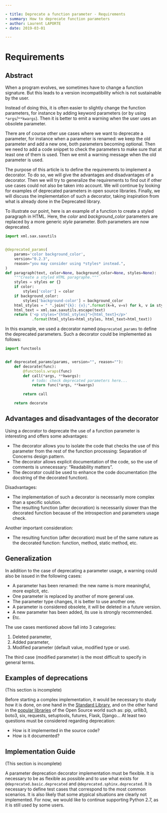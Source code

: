 ```yaml
---

- title: Deprecate a function parameter - Requirements
- summary: How to deprecate function parameters
- author: Laurent LAPORTE
- date: 2019-03-01

---
```


Requirements
============

Abstract
--------

When a program evolves, we sometimes have to change a function signature.
But this leads to a version incompatibility which is not sustainable by the user.

Instead of doing this, it is often easier to slightly change the function parameters,
for instance by adding keyword parameters (or by using `*args`/`**kwargs`).
Then it is better to emit a warning when the user uses an obsolete parameter.

There are of course other use cases where we want to deprecate a parameter, for instance when a parameter is renamed:
we keep the old parameter and add a new one, both parameters becoming optional. Then we need to add a code snippet
to check the parameters to make sure that at least one of them is used. Then we emit a warning message when the old
parameter is used.

The purpose of this article is to define the requirements to implement a decorator. To do so, we will give the
advantages and disadvantages of a decorator. Then we will try to generalize the requirements to find out if other use
cases could not also be taken into account. We will continue by looking for examples of deprecated parameters in open
source libraries. Finally, we will discuss the implementation of such a decorator, taking inspiration from what is
already done in the Deprecated library.

To illustrate our point, here is an example of a function to create a styled paragraph in HTML. Here, the *color*
and *background_color* parameters are replaced by a more generic *style* parameter. Both parameters are now deprecated.

```python
import xml.sax.saxutils


@deprecated_params(
    params='color background_color',
    version="0.2.3",
    reason="you may consider using *styles* instead.",
)
def paragraph(text, color=None, background_color=None, styles=None):
    """Create a styled HTML paragraphe."""
    styles = styles or {}
    if color:
        styles['color'] = color
    if background_color:
        styles['background-color'] = background_color
    html_styles = " ".join("{k}: {v};".format(k=k, v=v) for k, v in styles.items())
    html_text = xml.sax.saxutils.escape(text)
    return ('<p styles="{html_styles}">{html_text}</p>'
            .format(html_styles=html_styles, html_text=html_text))
```

In this example, we used a decorator named `@deprecated_params` to define the deprecated parameters.
Such a decorator could be implemented as follows:

```python
import functools


def deprecated_params(params, version="", reason=""):
    def decorate(func):
        @functools.wraps(func)
        def call(*args, **kwargs):
            # todo: check deprecated parameters here...
            return func(*args, **kwargs)

        return call

    return decorate
```

Advantages and disadvantages of the decorator
---------------------------------------------

Using a decorator to deprecate the use of a function parameter is interesting and offers some advantages:

- The decorator allows you to isolate the code that checks the use of this parameter from the rest of the function
  processing: Separation of Concerns design pattern.
- The decorator allows explicit documentation of the code, so the use of comments is unnecessary: “Readability matters”.
- The decorator could be used to enhance the code documentation (the docstring of the decorated function).

Disadvantages:

- The implementation of such a decorator is necessarily more complex than a specific solution.
- The resulting function (after decoration) is necessarily slower than the decorated function because of the
  introspection and parameters usage check.

Another important consideration:

- The resulting function (after decoration) must be of the same nature as the decorated function: function, method,
  static method, etc.

Generalization
--------------

In addition to the case of deprecating a parameter usage, a warning could also be issued in the following cases:

- A parameter has been renamed: the new name is more meaningful, more explicit, etc.
- One parameter is replaced by another of more general use.
- The parameter type changes, it is better to use another one.
- A parameter is considered obsolete, it will be deleted in a future version.
- A new parameter has been added, its use is strongly recommended.
- Etc.

The use cases mentioned above fall into 3 categories:

1. Deleted parameter,
2. Added parameter,
3. Modified parameter (default value, modified type or use).

The third case (modified parameter) is the most difficult to specify in general terms.

Examples of deprecations
------------------------

(This section is incomplete)

Before starting a complex implementation, it would be necessary to study how it is done, on one hand in
the [Standard Library](https://docs.python.org/3/library/index.html), and on the other hand in
the [popular libraries](https://hugovk.github.io/top-pypi-packages/) of the Open Source world such as: pip, urllib3,
boto3, six, requests, setuptools, futures, Flask, Django… At least two questions must be considered regarding
deprecation:

- How is it implemented in the source code?
- How is it documented?

Implementation Guide
--------------------

(This section is incomplete)

A parameter deprecation decorator implementation must be flexible. It is necessary to be as flexible as possible and to
use what exists for `@deprecated.basic.deprecated` and `@deprecated.sphinx.deprecated`. It is necessary to define test
cases that correspond to the most common scenarios. It is also likely that some atypical situations are clearly not
implemented. For now, we would like to continue supporting Python 2.7, as it is still used by some users.
